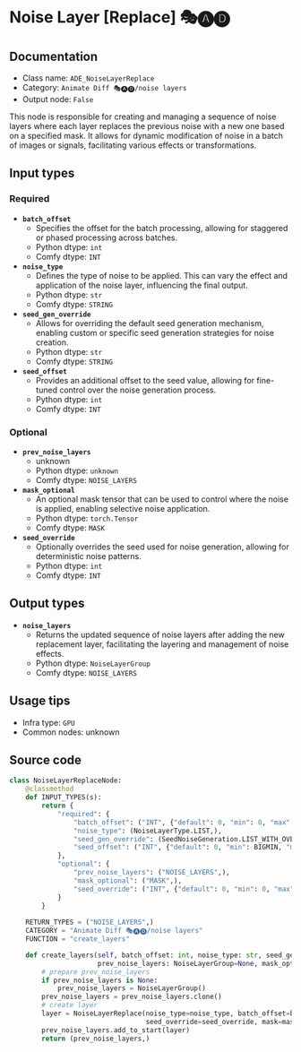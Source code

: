 # Noise Layer [Replace] 🎭🅐🅓
## Documentation
- Class name: `ADE_NoiseLayerReplace`
- Category: `Animate Diff 🎭🅐🅓/noise layers`
- Output node: `False`

This node is responsible for creating and managing a sequence of noise layers where each layer replaces the previous noise with a new one based on a specified mask. It allows for dynamic modification of noise in a batch of images or signals, facilitating various effects or transformations.
## Input types
### Required
- **`batch_offset`**
    - Specifies the offset for the batch processing, allowing for staggered or phased processing across batches.
    - Python dtype: `int`
    - Comfy dtype: `INT`
- **`noise_type`**
    - Defines the type of noise to be applied. This can vary the effect and application of the noise layer, influencing the final output.
    - Python dtype: `str`
    - Comfy dtype: `STRING`
- **`seed_gen_override`**
    - Allows for overriding the default seed generation mechanism, enabling custom or specific seed generation strategies for noise creation.
    - Python dtype: `str`
    - Comfy dtype: `STRING`
- **`seed_offset`**
    - Provides an additional offset to the seed value, allowing for fine-tuned control over the noise generation process.
    - Python dtype: `int`
    - Comfy dtype: `INT`
### Optional
- **`prev_noise_layers`**
    - unknown
    - Python dtype: `unknown`
    - Comfy dtype: `NOISE_LAYERS`
- **`mask_optional`**
    - An optional mask tensor that can be used to control where the noise is applied, enabling selective noise application.
    - Python dtype: `torch.Tensor`
    - Comfy dtype: `MASK`
- **`seed_override`**
    - Optionally overrides the seed used for noise generation, allowing for deterministic noise patterns.
    - Python dtype: `int`
    - Comfy dtype: `INT`
## Output types
- **`noise_layers`**
    - Returns the updated sequence of noise layers after adding the new replacement layer, facilitating the layering and management of noise effects.
    - Python dtype: `NoiseLayerGroup`
    - Comfy dtype: `NOISE_LAYERS`
## Usage tips
- Infra type: `GPU`
- Common nodes: unknown


## Source code
```python
class NoiseLayerReplaceNode:
    @classmethod
    def INPUT_TYPES(s):
        return {
            "required": {
                "batch_offset": ("INT", {"default": 0, "min": 0, "max": BIGMAX}),
                "noise_type": (NoiseLayerType.LIST,),
                "seed_gen_override": (SeedNoiseGeneration.LIST_WITH_OVERRIDE,),
                "seed_offset": ("INT", {"default": 0, "min": BIGMIN, "max": BIGMAX}),
            },
            "optional": {
                "prev_noise_layers": ("NOISE_LAYERS",),
                "mask_optional": ("MASK",),
                "seed_override": ("INT", {"default": 0, "min": 0, "max": 0xffffffffffffffff, "forceInput": True}),
            }
        }
    
    RETURN_TYPES = ("NOISE_LAYERS",)
    CATEGORY = "Animate Diff 🎭🅐🅓/noise layers"
    FUNCTION = "create_layers"

    def create_layers(self, batch_offset: int, noise_type: str, seed_gen_override: str, seed_offset: int,
                      prev_noise_layers: NoiseLayerGroup=None, mask_optional: Tensor=None, seed_override: int=None,):
        # prepare prev_noise_layers
        if prev_noise_layers is None:
            prev_noise_layers = NoiseLayerGroup()
        prev_noise_layers = prev_noise_layers.clone()
        # create layer
        layer = NoiseLayerReplace(noise_type=noise_type, batch_offset=batch_offset, seed_gen_override=seed_gen_override, seed_offset=seed_offset,
                                  seed_override=seed_override, mask=mask_optional)
        prev_noise_layers.add_to_start(layer)
        return (prev_noise_layers,)

```
